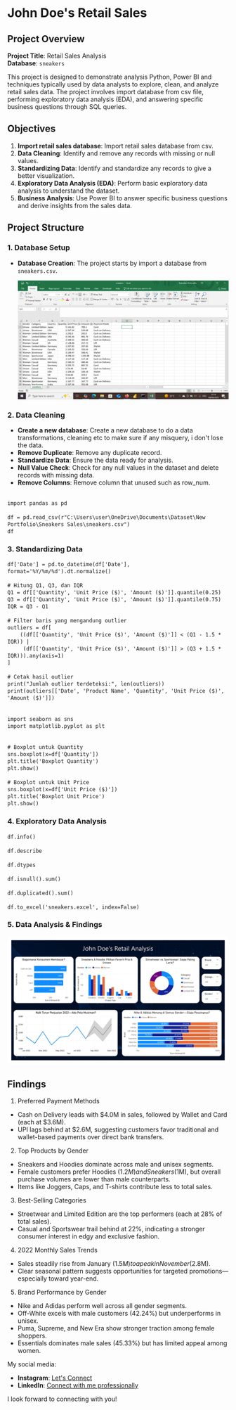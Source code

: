 # John Doe's Retail Sales

## Project Overview

**Project Title**: Retail Sales Analysis  
**Database**: `sneakers`

This project is designed to demonstrate analysis Python, Power BI and techniques typically used by data analysts to explore, clean, and analyze retail sales data. The project involves import database from csv file, performing exploratory data analysis (EDA), and answering specific business questions through SQL queries.

## Objectives

1. **Import retail sales database**: Import retail sales database from csv.
2. **Data Cleaning**: Identify and remove any records with missing or null values.
3. **Standardizing Data**: Identify and standardize any records to give a better visualization.
4. **Exploratory Data Analysis (EDA)**: Perform basic exploratory data analysis to understand the dataset.
5. **Business Analysis**: Use Power BI to answer specific business questions and derive insights from the sales data.

## Project Structure

### 1. Database Setup

- **Database Creation**: The project starts by import a database from `sneakers.csv`.

  ![Database](Image/dataset.png)


### 2. Data Cleaning

- **Create a new database**: Create a new database to do a data transformations, cleaning etc to make sure if any misquery, i don't lose the data.
- **Remove Duplicate**: Remove any duplicate record.
- **Standardize Data**: Ensure the data ready for analysis.
- **Null Value Check**: Check for any null values in the dataset and delete records with missing data.
- **Remove Columns**: Remove column that unused such as row_num. 

```jupyterlab

import pandas as pd

df = pd.read_csv(r"C:\Users\user\OneDrive\Documents\Dataset\New Portfolio\Sneakers Sales\sneakers.csv")
df
```

### 3. Standardizing Data

```jupyter lab
df['Date'] = pd.to_datetime(df['Date'], format='%Y/%m/%d').dt.normalize()

# Hitung Q1, Q3, dan IQR
Q1 = df[['Quantity', 'Unit Price ($)', 'Amount ($)']].quantile(0.25)
Q3 = df[['Quantity', 'Unit Price ($)', 'Amount ($)']].quantile(0.75)
IQR = Q3 - Q1

# Filter baris yang mengandung outlier
outliers = df[
    ((df[['Quantity', 'Unit Price ($)', 'Amount ($)']] < (Q1 - 1.5 * IQR)) |
     (df[['Quantity', 'Unit Price ($)', 'Amount ($)']] > (Q3 + 1.5 * IQR))).any(axis=1)
]

# Cetak hasil outlier
print("Jumlah outlier terdeteksi:", len(outliers))
print(outliers[['Date', 'Product Name', 'Quantity', 'Unit Price ($)', 'Amount ($)']])


import seaborn as sns
import matplotlib.pyplot as plt


# Boxplot untuk Quantity
sns.boxplot(x=df['Quantity'])
plt.title('Boxplot Quantity')
plt.show()

# Boxplot untuk Unit Price
sns.boxplot(x=df['Unit Price ($)'])
plt.title('Boxplot Unit Price')
plt.show()
```
### 4. Exploratory Data Analysis
```jupyter lab
df.info()

df.describe

df.dtypes

df.isnull().sum()

df.duplicated().sum()

df.to_excel('sneakers.excel', index=False)
```

### 5. Data Analysis & Findings


  ![Dashboard](Image/dashboard.jpg)

## Findings

1. Preferred Payment Methods
- Cash on Delivery leads with $4.0M in sales, followed by Wallet and Card (each at $3.6M).
- UPI lags behind at $2.6M, suggesting customers favor traditional and wallet-based payments over direct bank transfers.

2. Top Products by Gender
- Sneakers and Hoodies dominate across male and unisex segments.
- Female customers prefer Hoodies ($1.2M) and Sneakers ($1M), but overall purchase volumes are lower than male counterparts.
- Items like Joggers, Caps, and T-shirts contribute less to total sales.

3. Best-Selling Categories
- Streetwear and Limited Edition are the top performers (each at 28% of total sales).
- Casual and Sportswear trail behind at 22%, indicating a stronger consumer interest in edgy and exclusive fashion.

4. 2022 Monthly Sales Trends
- Sales steadily rise from January ($1.5M) to a peak in November ($2.8M).
- Clear seasonal pattern suggests opportunities for targeted promotions—especially toward year-end.

5. Brand Performance by Gender
- Nike and Adidas perform well across all gender segments.
- Off-White excels with male customers (42.24%) but underperforms in unisex.
- Puma, Supreme, and New Era show stronger traction among female shoppers.
- Essentials dominates male sales (45.33%) but has limited appeal among women.


My social media:

- **Instagram**: [Let's Connect](https://www.instagram.com/inirtp?igsh=MW9xZTU0bTRuaHlxeQ==)
- **LinkedIn**: [Connect with me professionally](https://www.linkedin.com/in/rahadian-triaji-pramudito-a43949273/)

I look forward to connecting with you!
